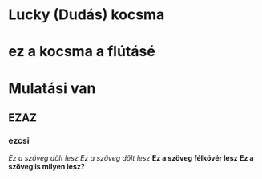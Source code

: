 # Lucky (Dudás) kocsma
# ez a kocsma a flútásé
# Mulatási van
## EZAZ
### ezcsi
_Ez a szöveg dőlt lesz_
*Ez a szöveg dőlt lesz*
__Ez a szöveg félkövér lesz__
**Ez a szöveg is milyen lesz?**